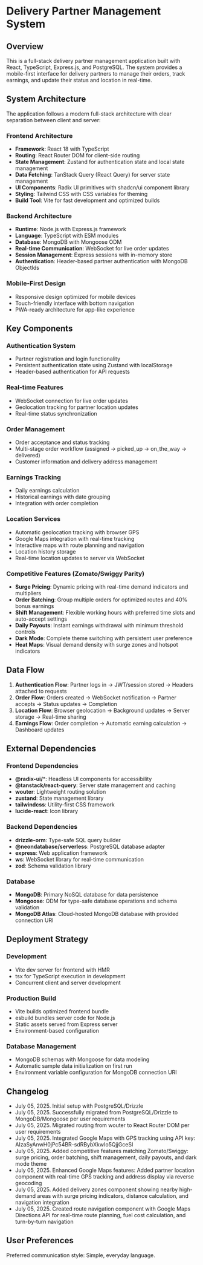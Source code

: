 # Delivery Partner Management System

## Overview

This is a full-stack delivery partner management application built with React, TypeScript, Express.js, and PostgreSQL. The system provides a mobile-first interface for delivery partners to manage their orders, track earnings, and update their status and location in real-time.

## System Architecture

The application follows a modern full-stack architecture with clear separation between client and server:

### Frontend Architecture
- **Framework**: React 18 with TypeScript
- **Routing**: React Router DOM for client-side routing
- **State Management**: Zustand for authentication state and local state management
- **Data Fetching**: TanStack Query (React Query) for server state management
- **UI Components**: Radix UI primitives with shadcn/ui component library
- **Styling**: Tailwind CSS with CSS variables for theming
- **Build Tool**: Vite for fast development and optimized builds

### Backend Architecture
- **Runtime**: Node.js with Express.js framework
- **Language**: TypeScript with ESM modules
- **Database**: MongoDB with Mongoose ODM
- **Real-time Communication**: WebSocket for live order updates
- **Session Management**: Express sessions with in-memory store
- **Authentication**: Header-based partner authentication with MongoDB ObjectIds

### Mobile-First Design
- Responsive design optimized for mobile devices
- Touch-friendly interface with bottom navigation
- PWA-ready architecture for app-like experience

## Key Components

### Authentication System
- Partner registration and login functionality
- Persistent authentication state using Zustand with localStorage
- Header-based authentication for API requests

### Real-time Features
- WebSocket connection for live order updates
- Geolocation tracking for partner location updates
- Real-time status synchronization

### Order Management
- Order acceptance and status tracking
- Multi-stage order workflow (assigned → picked_up → on_the_way → delivered)
- Customer information and delivery address management

### Earnings Tracking
- Daily earnings calculation
- Historical earnings with date grouping
- Integration with order completion

### Location Services
- Automatic geolocation tracking with browser GPS
- Google Maps integration with real-time tracking
- Interactive maps with route planning and navigation
- Location history storage
- Real-time location updates to server via WebSocket

### Competitive Features (Zomato/Swiggy Parity)
- **Surge Pricing**: Dynamic pricing with real-time demand indicators and multipliers
- **Order Batching**: Group multiple orders for optimized routes and 40% bonus earnings
- **Shift Management**: Flexible working hours with preferred time slots and auto-accept settings
- **Daily Payouts**: Instant earnings withdrawal with minimum threshold controls
- **Dark Mode**: Complete theme switching with persistent user preference
- **Heat Maps**: Visual demand density with surge zones and hotspot indicators

## Data Flow

1. **Authentication Flow**: Partner logs in → JWT/session stored → Headers attached to requests
2. **Order Flow**: Orders created → WebSocket notification → Partner accepts → Status updates → Completion
3. **Location Flow**: Browser geolocation → Background updates → Server storage → Real-time sharing
4. **Earnings Flow**: Order completion → Automatic earning calculation → Dashboard updates

## External Dependencies

### Frontend Dependencies
- **@radix-ui/***: Headless UI components for accessibility
- **@tanstack/react-query**: Server state management and caching
- **wouter**: Lightweight routing solution
- **zustand**: State management library
- **tailwindcss**: Utility-first CSS framework
- **lucide-react**: Icon library

### Backend Dependencies
- **drizzle-orm**: Type-safe SQL query builder
- **@neondatabase/serverless**: PostgreSQL database adapter
- **express**: Web application framework
- **ws**: WebSocket library for real-time communication
- **zod**: Schema validation library

### Database
- **MongoDB**: Primary NoSQL database for data persistence
- **Mongoose**: ODM for type-safe database operations and schema validation
- **MongoDB Atlas**: Cloud-hosted MongoDB database with provided connection URI

## Deployment Strategy

### Development
- Vite dev server for frontend with HMR
- tsx for TypeScript execution in development
- Concurrent client and server development

### Production Build
- Vite builds optimized frontend bundle
- esbuild bundles server code for Node.js
- Static assets served from Express server
- Environment-based configuration

### Database Management
- MongoDB schemas with Mongoose for data modeling
- Automatic sample data initialization on first run
- Environment variable configuration for MongoDB connection URI

## Changelog
- July 05, 2025. Initial setup with PostgreSQL/Drizzle
- July 05, 2025. Successfully migrated from PostgreSQL/Drizzle to MongoDB/Mongoose per user requirements
- July 05, 2025. Migrated routing from wouter to React Router DOM per user requirements  
- July 05, 2025. Integrated Google Maps with GPS tracking using API key: AIzaSyAnwH0jPc54BR-sdRBybXkwIo5QjjGceSI
- July 05, 2025. Added competitive features matching Zomato/Swiggy: surge pricing, order batching, shift management, daily payouts, and dark mode theme
- July 05, 2025. Enhanced Google Maps features: Added partner location component with real-time GPS tracking and address display via reverse geocoding
- July 05, 2025. Added delivery zones component showing nearby high-demand areas with surge pricing indicators, distance calculation, and navigation integration
- July 05, 2025. Created route navigation component with Google Maps Directions API for real-time route planning, fuel cost calculation, and turn-by-turn navigation

## User Preferences

Preferred communication style: Simple, everyday language.
